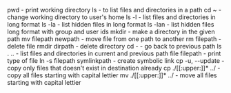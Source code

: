 pwd - print working directory 
ls - to list files and directories in a path 
cd ~ - change working directory to user's home 
ls -l - list files and directories in long format 
ls -la - list hidden files in long format 
ls -lan - list hidden files long format with group and user ids 
mkdir - make a directory in the given path 
mv filepath newpath - move file from one path to another 
rm filepath - delete file 
rmdir dirpath - delete directory 
cd - - go back to previous path 
ls . .. - list files and directories in current and previous path 
file filepath - print type of file 
ln -s filepath symlinkpath - create symbolic link 
cp -u, --update - copy only files that doesn't exist in destination already
cp ./[[:upper:]]* ../ - copy all files starting with capital lettier
mv ./[[:upper:]]* ../ - move all files starting with capital lettier
